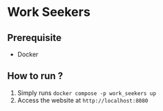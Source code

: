 # Work Seekers
## Prerequisite 
- Docker

## How to run ?
1. Simply runs `docker compose -p work_seekers up`
2. Access the website at `http://localhost:8080`
